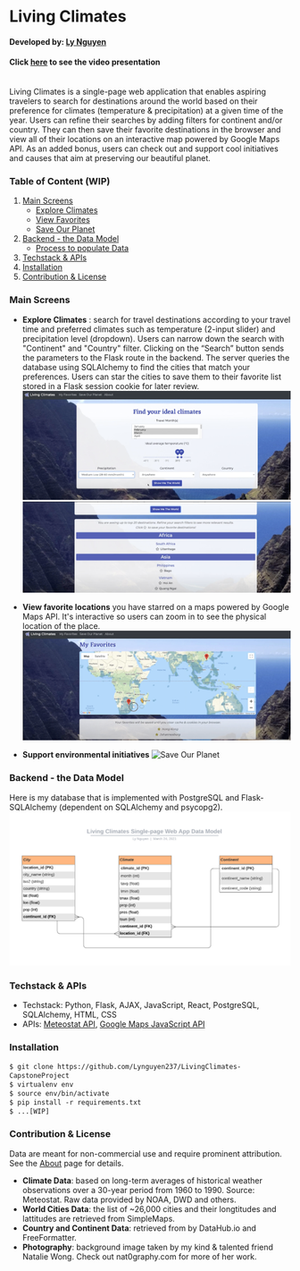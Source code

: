 # Living Climates
#### Developed by: [Ly Nguyen](https://www.linkedin.com/in/lynguyen237/)
#### Click [here](https://www.youtube.com/watch?v=M7bOF64Q8Yw) to see the video presentation
<br>
Living Climates is a single-page web application that enables aspiring travelers to search for destinations around the world based on their preference for climates (temperature & precipitation) at a given time of the year. Users can refine their searches by adding filters for continent and/or country. They can then save their favorite destinations in the browser and view all of their locations on an interactive map powered by Google Maps API. As an added bonus, users can check out and support cool initiatives and causes that aim at preserving our beautiful planet.

### Table of Content (WIP)
1. [Main Screens](#main-screens)
    * [Explore Climates](#homepage)
    * [View Favorites](#favorites)
    * [Save Our Planet](#saveplanet)
2. [Backend - the Data Model](#backend)
    * [Process to populate Data](WIP)
3. [Techstack & APIs](#techstack)
4. [Installation](#installation)
5. [Contribution & License](#contribution)

### Main Screens <a name="main-screens"></a>
- **Explore Climates** <a name="homepage"></a>: search for travel destinations according to your travel time and preferred climates such as temperature (2-input slider) and precipitation level (dropdown). Users can narrow down the search with "Continent" and "Country" filter. Clicking on the “Search” button sends the parameters to the Flask route in the backend. The server queries the database using SQLAlchemy to find the cities that match your preferences. Users can star the cities to save them to their favorite list stored in a Flask session cookie for later review.
![Explore Climates](./readme_files/homepage.png)
![View search results](./readme_files/search_results.png)

- **View favorite locations** <a name="favorites"></a>you have starred on a maps powered by Google Maps API. It's interactive so users can zoom in to see the physical location of the place.
![View Favorites](./readme_files/favorites_page.png)

- **Support environmental initiatives** <a name="saveplanet"></a>
![Save Our Planet](./readme_files/saveplanet_page.png)

### Backend - the Data Model <a name="backend"></a>
Here is my database that is implemented with PostgreSQL and Flask-SQLAlchemy (dependent on SQLAlchemy and psycopg2).
![Data Model](./readme_files/data_model.png)

### Techstack & APIs <a name="techstack"></a>
- Techstack: Python, Flask, AJAX, JavaScript, React, PostgreSQL, SQLAlchemy, HTML, CSS
- APIs: [Meteostat API](https://meteostat.net/en), [Google Maps JavaScript API](https://developers.google.com/maps/documentation/javascript/overview)

### Installation <a name="installation"></a>
```
$ git clone https://github.com/Lynguyen237/LivingClimates-CapstoneProject
$ virtualenv env
$ source env/bin/activate
$ pip install -r requirements.txt
$ ...[WIP]
```

### Contribution & License <a name="contribution"></a>
Data are meant for non-commercial use and require prominent attribution. See the [About](http://34.216.240.129/about) page for details.
- **Climate Data**: based on long-term averages of historical weather observations over a 30-year period from 1960 to 1990. Source: Meteostat. Raw data provided by NOAA, DWD and others.
- **World Cities Data**: the list of ~26,000 cities and their longtitudes and lattitudes are retrieved from SimpleMaps.
- **Country and Continent Data**: retrieved from by DataHub.io and FreeFormatter.
- **Photography**: background image taken by my kind & talented friend Natalie Wong. Check out nat0graphy.com for more of her work.
